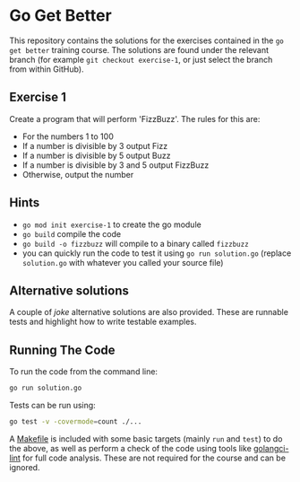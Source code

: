 # Go Get Better

This repository contains the solutions for the exercises contained in the
`go get better` training course. The solutions are found under the relevant
branch (for example `git checkout exercise-1`, or just select the branch from
within GitHub).

## Exercise 1

Create a program that will perform 'FizzBuzz'. The rules for this are:

  * For the numbers 1 to 100
  * If a number is divisible by 3 output Fizz
  * If a number is divisible by 5 output Buzz
  * If a number is divisible by 3 and 5 output FizzBuzz
  * Otherwise, output the number

## Hints

  * `go mod init exercise-1` to create the go module 
  * `go build` compile the code
  * `go build -o fizzbuzz` will compile to a binary called `fizzbuzz`
  * you can quickly run the code to test it using `go run solution.go` (replace
    `solution.go` with whatever you called your source file)

## Alternative solutions

A couple of _joke_ alternative solutions are also provided. These are runnable
tests and highlight how to write testable examples.

## Running The Code

To run the code from the command line:

```bash
go run solution.go
```

Tests can be run using:

```bash
go test -v -covermode=count ./...
```

A [Makefile](Makefile) is included with some basic targets (mainly `run` and 
`test`) to do the above, as well as perform a check of the code using tools like
[golangci-lint][linter] for full code analysis. These are not required for the
course and can be ignored.

[linter]: https://golangci-lint.run
